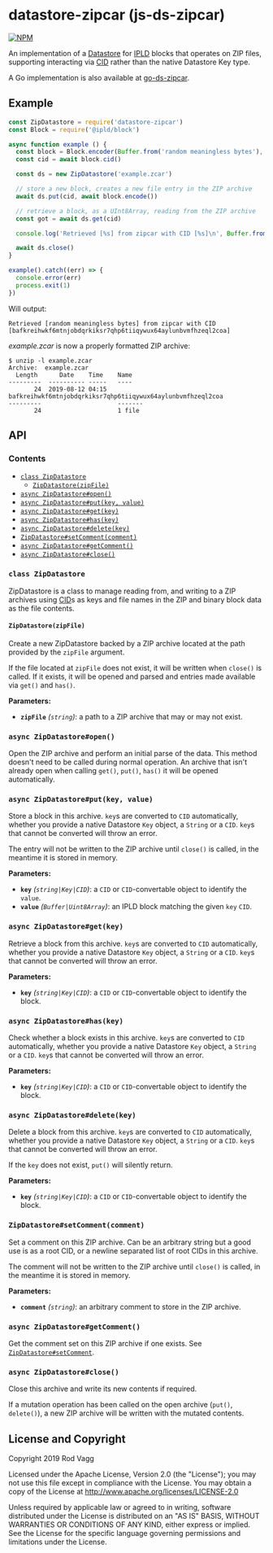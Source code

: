 # datastore-zipcar (js-ds-zipcar)

[![NPM](https://nodei.co/npm/datastore-zipcar.svg)](https://nodei.co/npm/datastore-zipcar/)

An implementation of a [Datastore](https://github.com/ipfs/interface-datastore) for [IPLD](https://ipld.io) blocks that operates on ZIP files, supporting interacting via [CID](https://github.com/ipfs/go-cid) rather than the native Datastore Key type.

A Go implementation is also available at [go-ds-zipcar](https://github.com/rvagg/go-ds-zipcar).


## Example

```js
const ZipDatastore = require('datastore-zipcar')
const Block = require('@ipld/block')

async function example () {
  const block = Block.encoder(Buffer.from('random meaningless bytes'), 'raw')
  const cid = await block.cid()

  const ds = new ZipDatastore('example.zcar')

  // store a new block, creates a new file entry in the ZIP archive
  await ds.put(cid, await block.encode())

  // retrieve a block, as a UInt8Array, reading from the ZIP archive
  const got = await ds.get(cid)

  console.log('Retrieved [%s] from zipcar with CID [%s]\n', Buffer.from(got).toString(), cid.toString())

  await ds.close()
}

example().catch((err) => {
  console.error(err)
  process.exit(1)
})
```

Will output:

```
Retrieved [random meaningless bytes] from zipcar with CID [bafkreihwkf6mtnjobdqrkiksr7qhp6tiiqywux64aylunbvmfhzeql2coa]
```

*example.zcar* is now a properly formatted ZIP archive:

```
$ unzip -l example.zcar
Archive:  example.zcar
  Length      Date    Time    Name
---------  ---------- -----   ----
       24  2019-08-12 04:15   bafkreihwkf6mtnjobdqrkiksr7qhp6tiiqywux64aylunbvmfhzeql2coa
---------                     -------
       24                     1 file
```

## API

### Contents

 * [`class ZipDatastore`](#ZipDatastore)
   * [`ZipDatastore(zipFile)`](#ZipDatastore_new)
 * [`async ZipDatastore#open()`](#ZipDatastore_open)
 * [`async ZipDatastore#put(key, value)`](#ZipDatastore_put)
 * [`async ZipDatastore#get(key)`](#ZipDatastore_get)
 * [`async ZipDatastore#has(key)`](#ZipDatastore_has)
 * [`async ZipDatastore#delete(key)`](#ZipDatastore_delete)
 * [`ZipDatastore#setComment(comment)`](#ZipDatastore_setComment)
 * [`async ZipDatastore#getComment()`](#ZipDatastore_getComment)
 * [`async ZipDatastore#close()`](#ZipDatastore_close)

<a name="ZipDatastore"></a>
### `class ZipDatastore`

ZipDatastore is a class to manage reading from, and writing to a ZIP archives using [CID](https://github.com/multiformats/js-cid)s as keys and
file names in the ZIP and binary block data as the file contents.

<a name="ZipDatastore_new"></a>
#### `ZipDatastore(zipFile)`

Create a new ZipDatastore backed by a ZIP archive located at the path provided by the `zipFile`
argument.

If the file located at `zipFile` does not exist, it will be written when `close()` is called. If
it exists, it will be opened and parsed and entries made available via `get()` and `has()`.

**Parameters:**

* **`zipFile`** _(`string`)_: a path to a ZIP archive that may or may not exist.

<a name="ZipDatastore_open"></a>
### `async ZipDatastore#open()`

Open the ZIP archive and perform an initial parse of the data. This method doesn't need to be called
during normal operation. An archive that isn't already open when calling `get()`, `put()`, `has()` it
will be opened automatically.

<a name="ZipDatastore_put"></a>
### `async ZipDatastore#put(key, value)`

Store a block in this archive. `key`s are converted to `CID` automatically, whether you provide a native
Datastore `Key` object, a `String` or a `CID`. `key`s that cannot be converted will throw an error.

The entry will not be written to the ZIP archive until `close()` is called, in the meantime it is stored
in memory.

**Parameters:**

* **`key`** _(`string|Key|CID`)_: a `CID` or `CID`-convertable object to identify the `value`.
* **`value`** _(`Buffer|Uint8Array`)_: an IPLD block matching the given `key` `CID`.

<a name="ZipDatastore_get"></a>
### `async ZipDatastore#get(key)`

Retrieve a block from this archive. `key`s are converted to `CID` automatically, whether you provide a native
Datastore `Key` object, a `String` or a `CID`. `key`s that cannot be converted will throw an error.

**Parameters:**

* **`key`** _(`string|Key|CID`)_: a `CID` or `CID`-convertable object to identify the block.

<a name="ZipDatastore_has"></a>
### `async ZipDatastore#has(key)`

Check whether a block exists in this archive. `key`s are converted to `CID` automatically, whether you provide a native
Datastore `Key` object, a `String` or a `CID`. `key`s that cannot be converted will throw an error.

**Parameters:**

* **`key`** _(`string|Key|CID`)_: a `CID` or `CID`-convertable object to identify the block.

<a name="ZipDatastore_delete"></a>
### `async ZipDatastore#delete(key)`

Delete a block from this archive. `key`s are converted to `CID` automatically, whether you provide a native
Datastore `Key` object, a `String` or a `CID`. `key`s that cannot be converted will throw an error.

If the `key` does not exist, `put()` will silently return.

**Parameters:**

* **`key`** _(`string|Key|CID`)_: a `CID` or `CID`-convertable object to identify the block.

<a name="ZipDatastore_setComment"></a>
### `ZipDatastore#setComment(comment)`

Set a comment on this ZIP archive. Can be an arbitrary string but a good use is as a root CID, or a newline
separated list of root CIDs in this archive.

The comment will not be written to the ZIP archive until `close()` is called, in the meantime it is stored
in memory.

**Parameters:**

* **`comment`** _(`string`)_: an arbitrary comment to store in the ZIP archive.

<a name="ZipDatastore_getComment"></a>
### `async ZipDatastore#getComment()`

Get the comment set on this ZIP archive if one exists. See [`ZipDatastore#setComment`](#ZipDatastore_setComment).

<a name="ZipDatastore_close"></a>
### `async ZipDatastore#close()`

Close this archive and write its new contents if required.

If a mutation operation has been called on the open archive (`put()`, `delete()`), a new ZIP archive will be
written with the mutated contents.

## License and Copyright

Copyright 2019 Rod Vagg

Licensed under the Apache License, Version 2.0 (the "License"); you may not use this file except in compliance with the License. You may obtain a copy of the License at http://www.apache.org/licenses/LICENSE-2.0

Unless required by applicable law or agreed to in writing, software distributed under the License is distributed on an "AS IS" BASIS, WITHOUT WARRANTIES OR CONDITIONS OF ANY KIND, either express or implied. See the License for the specific language governing permissions and limitations under the License.
